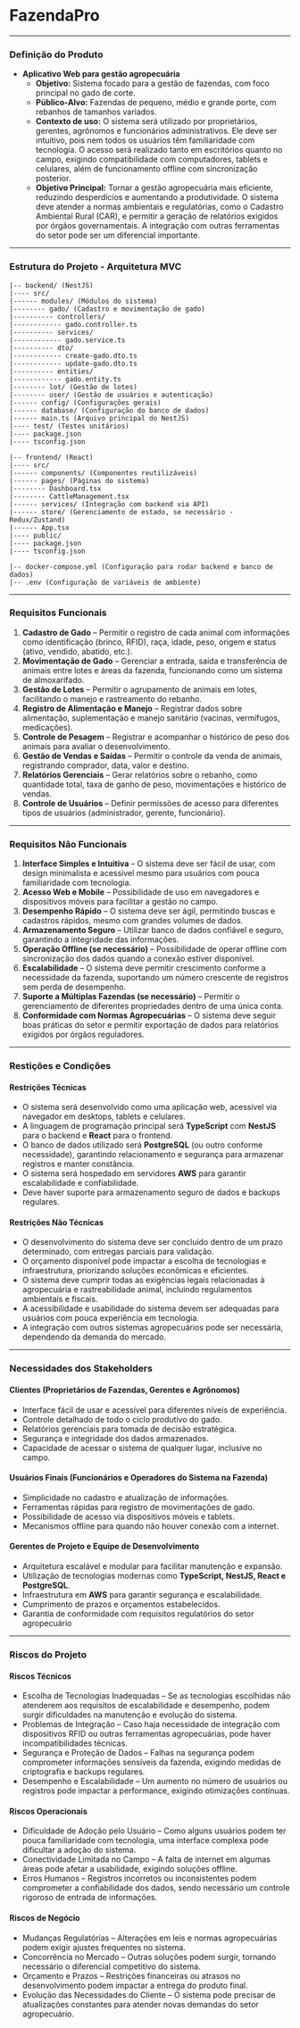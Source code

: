 # FazendaPro
---

### Definição do Produto
- **Aplicativo Web para gestão agropecuária**  
  - **Objetivo:** Sistema focado para a gestão de fazendas, com foco principal no gado de corte.  
  - **Público-Alvo:** Fazendas de pequeno, médio e grande porte, com rebanhos de tamanhos variados.  
  - **Contexto de uso:** O sistema será utilizado por proprietários, gerentes, agrônomos e funcionários administrativos. Ele deve ser intuitivo, pois nem todos os usuários têm familiaridade com tecnologia. O acesso será realizado tanto em escritórios quanto no campo, exigindo compatibilidade com computadores, tablets e celulares, além de funcionamento offline com sincronização posterior.  
  - **Objetivo Principal:** Tornar a gestão agropecuária mais eficiente, reduzindo desperdícios e aumentando a produtividade. O sistema deve atender a normas ambientais e regulatórias, como o Cadastro Ambiental Rural (CAR), e permitir a geração de relatórios exigidos por órgãos governamentais. A integração com outras ferramentas do setor pode ser um diferencial importante.  

---

### Estrutura do Projeto - Arquitetura MVC
```
|-- backend/ (NestJS)
|---- src/
|------ modules/ (Módulos do sistema)
|-------- gado/ (Cadastro e movimentação de gado)
|---------- controllers/
|------------ gado.controller.ts
|---------- services/
|------------ gado.service.ts
|---------- dto/
|------------ create-gado.dto.ts
|------------ update-gado.dto.ts
|---------- entities/
|------------ gado.entity.ts
|-------- lot/ (Gestão de lotes)
|-------- user/ (Gestão de usuários e autenticação)
|------ config/ (Configurações gerais)
|------ database/ (Configuração do banco de dados)
|------ main.ts (Arquivo principal do NestJS)
|---- test/ (Testes unitários)
|---- package.json
|---- tsconfig.json

|-- frontend/ (React)
|---- src/
|------ components/ (Componentes reutilizáveis)
|------ pages/ (Páginas do sistema)
|-------- Dashboard.tsx
|-------- CattleManagement.tsx
|------ services/ (Integração com backend via API)
|------ store/ (Gerenciamento de estado, se necessário - Redux/Zustand)
|------ App.tsx
|---- public/
|---- package.json
|---- tsconfig.json

|-- docker-compose.yml (Configuração para rodar backend e banco de dados)
|-- .env (Configuração de variáveis de ambiente)
```

---

### Requisitos Funcionais  

1. **Cadastro de Gado** – Permitir o registro de cada animal com informações como identificação (brinco, RFID), raça, idade, peso, origem e status (ativo, vendido, abatido, etc.).  
2. **Movimentação de Gado** – Gerenciar a entrada, saída e transferência de animais entre lotes e áreas da fazenda, funcionando como um sistema de almoxarifado.  
3. **Gestão de Lotes** – Permitir o agrupamento de animais em lotes, facilitando o manejo e rastreamento do rebanho.  
4. **Registro de Alimentação e Manejo** – Registrar dados sobre alimentação, suplementação e manejo sanitário (vacinas, vermífugos, medicações).  
5. **Controle de Pesagem** – Registrar e acompanhar o histórico de peso dos animais para avaliar o desenvolvimento.  
6. **Gestão de Vendas e Saídas** – Permitir o controle da venda de animais, registrando comprador, data, valor e destino.  
7. **Relatórios Gerenciais** – Gerar relatórios sobre o rebanho, como quantidade total, taxa de ganho de peso, movimentações e histórico de vendas.  
8. **Controle de Usuários** – Definir permissões de acesso para diferentes tipos de usuários (administrador, gerente, funcionário).

---  

### Requisitos Não Funcionais  

1. **Interface Simples e Intuitiva** – O sistema deve ser fácil de usar, com design minimalista e acessível mesmo para usuários com pouca familiaridade com tecnologia.  
2. **Acesso Web e Mobile** – Possibilidade de uso em navegadores e dispositivos móveis para facilitar a gestão no campo.  
3. **Desempenho Rápido** – O sistema deve ser ágil, permitindo buscas e cadastros rápidos, mesmo com grandes volumes de dados.  
4. **Armazenamento Seguro** – Utilizar banco de dados confiável e seguro, garantindo a integridade das informações.  
5. **Operação Offline (se necessário)** – Possibilidade de operar offline com sincronização dos dados quando a conexão estiver disponível.  
6. **Escalabilidade** – O sistema deve permitir crescimento conforme a necessidade da fazenda, suportando um número crescente de registros sem perda de desempenho.  
7. **Suporte a Múltiplas Fazendas (se necessário)** – Permitir o gerenciamento de diferentes propriedades dentro de uma única conta.  
8. **Conformidade com Normas Agropecuárias** – O sistema deve seguir boas práticas do setor e permitir exportação de dados para relatórios exigidos por órgãos reguladores.  

---

### Restições e Condições

#### **Restrições Técnicas**  
- O sistema será desenvolvido como uma aplicação web, acessível via navegador em desktops, tablets e celulares.  
- A linguagem de programação principal será **TypeScript** com **NestJS** para o backend e **React** para o frontend.  
- O banco de dados utilizado será **PostgreSQL** (ou outro conforme necessidade), garantindo relacionamento e segurança para armazenar registros e manter constância.  
- O sistema será hospedado em servidores **AWS** para garantir escalabilidade e confiabilidade.  
- Deve haver suporte para armazenamento seguro de dados e backups regulares.

#### **Restrições Não Técnicas**  
- O desenvolvimento do sistema deve ser concluído dentro de um prazo determinado, com entregas parciais para validação.  
- O orçamento disponível pode impactar a escolha de tecnologias e infraestrutura, priorizando soluções econômicas e eficientes.  
- O sistema deve cumprir todas as exigências legais relacionadas à agropecuária e rastreabilidade animal, incluindo regulamentos ambientais e fiscais.  
- A acessibilidade e usabilidade do sistema devem ser adequadas para usuários com pouca experiência em tecnologia.  
- A integração com outros sistemas agropecuários pode ser necessária, dependendo da demanda do mercado.

---

### Necessidades dos Stakeholders  

#### **Clientes (Proprietários de Fazendas, Gerentes e Agrônomos)**  
- Interface fácil de usar e acessível para diferentes níveis de experiência.  
- Controle detalhado de todo o ciclo produtivo do gado.  
- Relatórios gerenciais para tomada de decisão estratégica.  
- Segurança e integridade dos dados armazenados.  
- Capacidade de acessar o sistema de qualquer lugar, inclusive no campo.  

#### **Usuários Finais (Funcionários e Operadores do Sistema na Fazenda)**  
- Simplicidade no cadastro e atualização de informações.  
- Ferramentas rápidas para registro de movimentações de gado.  
- Possibilidade de acesso via dispositivos móveis e tablets.  
- Mecanismos offline para quando não houver conexão com a internet.

#### **Gerentes de Projeto e Equipe de Desenvolvimento**  
- Arquitetura escalável e modular para facilitar manutenção e expansão.  
- Utilização de tecnologias modernas como **TypeScript, NestJS, React e PostgreSQL**.  
- Infraestrutura em **AWS** para garantir segurança e escalabilidade.  
- Cumprimento de prazos e orçamentos estabelecidos.
- Garantia de conformidade com requisitos regulatórios do setor agropecuário

---

### Riscos do Projeto

#### Riscos Técnicos
- Escolha de Tecnologias Inadequadas – Se as tecnologias escolhidas não atenderem aos requisitos de escalabilidade e desempenho, podem surgir dificuldades na manutenção e evolução do sistema.
- Problemas de Integração – Caso haja necessidade de integração com dispositivos RFID ou outras ferramentas agropecuárias, pode haver incompatibilidades técnicas.
- Segurança e Proteção de Dados – Falhas na segurança podem comprometer informações sensíveis da fazenda, exigindo medidas de criptografia e backups regulares.
- Desempenho e Escalabilidade – Um aumento no número de usuários ou registros pode impactar a performance, exigindo otimizações contínuas.

#### Riscos Operacionais
- Dificuldade de Adoção pelo Usuário – Como alguns usuários podem ter pouca familiaridade com tecnologia, uma interface complexa pode dificultar a adoção do sistema.
- Conectividade Limitada no Campo – A falta de internet em algumas áreas pode afetar a usabilidade, exigindo soluções offline.
- Erros Humanos – Registros incorretos ou inconsistentes podem comprometer a confiabilidade dos dados, sendo necessário um controle rigoroso de entrada de informações.

#### Riscos de Negócio
- Mudanças Regulatórias – Alterações em leis e normas agropecuárias podem exigir ajustes frequentes no sistema.
- Concorrência no Mercado – Outras soluções podem surgir, tornando necessário o diferencial competitivo do sistema.
- Orçamento e Prazos – Restrições financeiras ou atrasos no desenvolvimento podem impactar a entrega do produto final.
- Evolução das Necessidades do Cliente – O sistema pode precisar de atualizações constantes para atender novas demandas do setor agropecuário.


